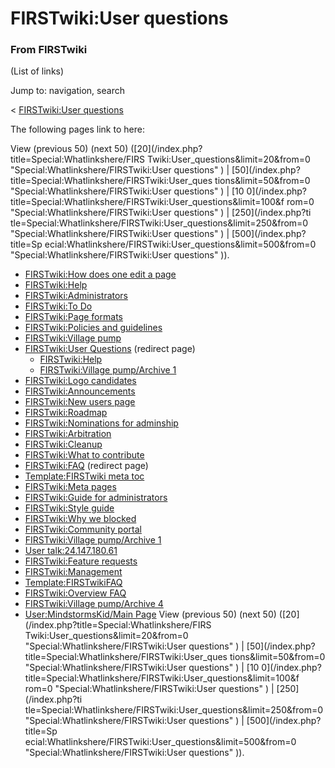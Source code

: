 # FIRSTwiki:User questions

### From FIRSTwiki

(List of links)

Jump to: navigation, search

&lt; [FIRSTwiki:User
questions](/index.php?title=FIRSTwiki:User_questions&redirect=no
"FIRSTwiki:User questions" )  

The following pages link to here:

View (previous 50) (next 50) ([20](/index.php?title=Special:Whatlinkshere/FIRS
Twiki:User_questions&limit=20&from=0 "Special:Whatlinkshere/FIRSTwiki:User
questions" ) | [50](/index.php?title=Special:Whatlinkshere/FIRSTwiki:User_ques
tions&limit=50&from=0 "Special:Whatlinkshere/FIRSTwiki:User questions" ) | [10
0](/index.php?title=Special:Whatlinkshere/FIRSTwiki:User_questions&limit=100&f
rom=0 "Special:Whatlinkshere/FIRSTwiki:User questions" ) | [250](/index.php?ti
tle=Special:Whatlinkshere/FIRSTwiki:User_questions&limit=250&from=0
"Special:Whatlinkshere/FIRSTwiki:User questions" ) | [500](/index.php?title=Sp
ecial:Whatlinkshere/FIRSTwiki:User_questions&limit=500&from=0
"Special:Whatlinkshere/FIRSTwiki:User questions" )).

  * [FIRSTwiki:How does one edit a page](/index.php/FIRSTwiki:How_does_one_edit_a_page "FIRSTwiki:How does one edit a page" )
  * [FIRSTwiki:Help](/index.php/FIRSTwiki:Help "FIRSTwiki:Help" )
  * [FIRSTwiki:Administrators](/index.php/FIRSTwiki:Administrators "FIRSTwiki:Administrators" )
  * [FIRSTwiki:To Do](/index.php/FIRSTwiki:To_Do "FIRSTwiki:To Do" )
  * [FIRSTwiki:Page formats](/index.php/FIRSTwiki:Page_formats "FIRSTwiki:Page formats" )
  * [FIRSTwiki:Policies and guidelines](/index.php/FIRSTwiki:Policies_and_guidelines "FIRSTwiki:Policies and guidelines" )
  * [FIRSTwiki:Village pump](/index.php/FIRSTwiki:Village_pump "FIRSTwiki:Village pump" )
  * [FIRSTwiki:User Questions](/index.php?title=FIRSTwiki:User_Questions&redirect=no "FIRSTwiki:User Questions" ) (redirect page) 
    * [FIRSTwiki:Help](/index.php/FIRSTwiki:Help "FIRSTwiki:Help" )
    * [FIRSTwiki:Village pump/Archive 1](/index.php/FIRSTwiki:Village_pump/Archive_1 "FIRSTwiki:Village pump/Archive 1" )
  * [FIRSTwiki:Logo candidates](/index.php/FIRSTwiki:Logo_candidates "FIRSTwiki:Logo candidates" )
  * [FIRSTwiki:Announcements](/index.php/FIRSTwiki:Announcements "FIRSTwiki:Announcements" )
  * [FIRSTwiki:New users page](/index.php/FIRSTwiki:New_users_page "FIRSTwiki:New users page" )
  * [FIRSTwiki:Roadmap](/index.php/FIRSTwiki:Roadmap "FIRSTwiki:Roadmap" )
  * [FIRSTwiki:Nominations for adminship](/index.php/FIRSTwiki:Nominations_for_adminship "FIRSTwiki:Nominations for adminship" )
  * [FIRSTwiki:Arbitration](/index.php/FIRSTwiki:Arbitration "FIRSTwiki:Arbitration" )
  * [FIRSTwiki:Cleanup](/index.php/FIRSTwiki:Cleanup "FIRSTwiki:Cleanup" )
  * [FIRSTwiki:What to contribute](/index.php/FIRSTwiki:What_to_contribute "FIRSTwiki:What to contribute" )
  * [FIRSTwiki:FAQ](/index.php?title=FIRSTwiki:FAQ&redirect=no "FIRSTwiki:FAQ" ) (redirect page) 
  * [Template:FIRSTwiki meta toc](/index.php/Template:FIRSTwiki_meta_toc "Template:FIRSTwiki meta toc" )
  * [FIRSTwiki:Meta pages](/index.php/FIRSTwiki:Meta_pages "FIRSTwiki:Meta pages" )
  * [FIRSTwiki:Guide for administrators](/index.php/FIRSTwiki:Guide_for_administrators "FIRSTwiki:Guide for administrators" )
  * [FIRSTwiki:Style guide](/index.php/FIRSTwiki:Style_guide "FIRSTwiki:Style guide" )
  * [FIRSTwiki:Why we blocked](/index.php/FIRSTwiki:Why_we_blocked "FIRSTwiki:Why we blocked" )
  * [FIRSTwiki:Community portal](/index.php/FIRSTwiki:Community_portal "FIRSTwiki:Community portal" )
  * [FIRSTwiki:Village pump/Archive 1](/index.php/FIRSTwiki:Village_pump/Archive_1 "FIRSTwiki:Village pump/Archive 1" )
  * [User talk:24.147.180.61](/index.php/User_talk:24.147.180.61 "User talk:24.147.180.61" )
  * [FIRSTwiki:Feature requests](/index.php/FIRSTwiki:Feature_requests "FIRSTwiki:Feature requests" )
  * [FIRSTwiki:Management](/index.php/FIRSTwiki:Management "FIRSTwiki:Management" )
  * [Template:FIRSTwikiFAQ](/index.php/Template:FIRSTwikiFAQ "Template:FIRSTwikiFAQ" )
  * [FIRSTwiki:Overview FAQ](/index.php/FIRSTwiki:Overview_FAQ "FIRSTwiki:Overview FAQ" )
  * [FIRSTwiki:Village pump/Archive 4](/index.php/FIRSTwiki:Village_pump/Archive_4 "FIRSTwiki:Village pump/Archive 4" )
  * [User:MindstormsKid/Main Page](/index.php/User:MindstormsKid/Main_Page "User:MindstormsKid/Main Page" )
View (previous 50) (next 50) ([20](/index.php?title=Special:Whatlinkshere/FIRS
Twiki:User_questions&limit=20&from=0 "Special:Whatlinkshere/FIRSTwiki:User
questions" ) | [50](/index.php?title=Special:Whatlinkshere/FIRSTwiki:User_ques
tions&limit=50&from=0 "Special:Whatlinkshere/FIRSTwiki:User questions" ) | [10
0](/index.php?title=Special:Whatlinkshere/FIRSTwiki:User_questions&limit=100&f
rom=0 "Special:Whatlinkshere/FIRSTwiki:User questions" ) | [250](/index.php?ti
tle=Special:Whatlinkshere/FIRSTwiki:User_questions&limit=250&from=0
"Special:Whatlinkshere/FIRSTwiki:User questions" ) | [500](/index.php?title=Sp
ecial:Whatlinkshere/FIRSTwiki:User_questions&limit=500&from=0
"Special:Whatlinkshere/FIRSTwiki:User questions" )).

